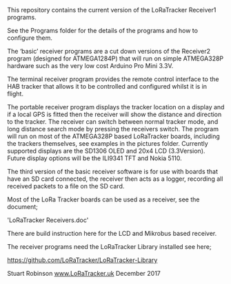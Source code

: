 This repository contains the current version of the LoRaTracker Receiver1 programs. 

See the Programs folder for the details of the programs and how to configure them. 

The ‘basic’ receiver programs are a cut down versions of the Receiver2 program (designed for ATMEGA1284P)
that will run on simple ATMEGA328P hardware such as the very low cost Arduino Pro Mini 3.3V.

The terminal receiver program provides the remote control interface to the HAB tracker that allows it to
be controlled and configured whilst it is in flight.

The portable receiver program displays the tracker location on a display and if a local GPS is fitted then
the receiver will show the distance and direction to the tracker. The receiver can switch between normal
tracker mode, and long distance search mode by pressing the receivers switch. The program will run on most
of the ATMEGA328P based LoRaTracker boards, including the trackers themselves, see examples in the pictures
folder. Currently supported displays are the SD1306 OLED and 20x4 LCD (3.3Version). Future display options
will be the ILI9341 TFT and Nokia 5110.

The third version of the basic receiver software is for use with boards that have an SD card connected,
the receiver then acts as a logger, recording all received packets to a file on the SD card.

Most of the LoRa Tracker boards can be used as a receiver, see the document;

'LoRaTracker Receivers.doc' 

There are build instruction here for the LCD and Mikrobus based receiver. 

The receiver programs need the LoRaTracker Library installed see here;

https://github.com/LoRaTracker/LoRaTracker-Library

Stuart Robinson
www.LoRaTracker.uk
December 2017
